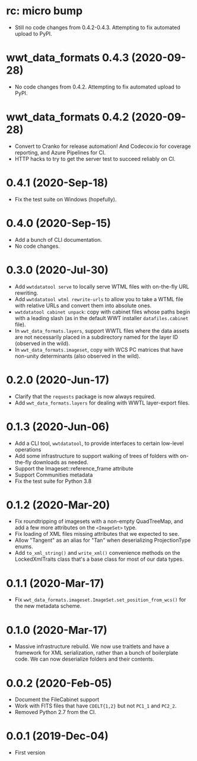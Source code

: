 # rc: micro bump

- Still no code changes from 0.4.2-0.4.3. Attempting to fix automated upload to
  PyPI.


# wwt_data_formats 0.4.3 (2020-09-28)

- No code changes from 0.4.2. Attempting to fix automated upload to PyPI.


# wwt_data_formats 0.4.2 (2020-09-28)

- Convert to Cranko for release automation! And Codecov.io for coverage
  reporting, and Azure Pipelines for CI.
- HTTP hacks to try to get the server test to succeed reliably on CI.


# 0.4.1 (2020-Sep-18)

- Fix the test suite on Windows (hopefully).


# 0.4.0 (2020-Sep-15)

- Add a bunch of CLI documentation.
- No code changes.


# 0.3.0 (2020-Jul-30)

- Add `wwtdatatool serve` to locally serve WTML files with on-the-fly URL
  rewriting.
- Add `wwtdatatool wtml rewrite-urls` to allow you to take a WTML file with
  relative URLs and convert them into absolute ones.
- `wwtdatatool cabinet unpack`: copy with cabinet files whose paths begin with a
  leading slash (as in the default WWT installer `datafiles.cabinet` file).
- In `wwt_data_formats.layers`, support WWTL files where the data assets are not
  necessarily placed in a subdirectory named for the layer ID (observed in the
  wild).
- In `wwt_data_formats.imageset`, copy with WCS PC matrices that have non-unity
  determinants (also observed in the wild).


# 0.2.0 (2020-Jun-17)

- Clarify that the `requests` package is now always required.
- Add `wwt_data_formats.layers` for dealing with WWTL layer-export files.


# 0.1.3 (2020-Jun-06)

- Add a CLI tool, `wwtdatatool`, to provide interfaces to certain low-level
  operations
- Add some infrastructure to support walking of trees of folders with on-the-fly
  downloads as needed.
- Support the Imageset::reference_frame attribute
- Support Communities metadata
- Fix the test suite for Python 3.8


# 0.1.2 (2020-Mar-20)

- Fix roundtripping of imagesets with a non-empty QuadTreeMap, and add a few
  more attributes on the `<ImageSet>` type.
- Fix loading of XML files missing attributes that we expected to see.
- Allow "Tangent" as an alias for "Tan" when deserializing ProjectionType
  enums.
- Add `to_xml_string()` and `write_xml()` convenience methods on the
  LockedXmlTraits class that's a base class for most of our data types.


# 0.1.1 (2020-Mar-17)

- Fix `wwt_data_formats.imageset.ImageSet.set_position_from_wcs()` for the new
  metadata scheme.


# 0.1.0 (2020-Mar-17)

- Massive infrastructure rebuild. We now use traitlets and have a framework
  for XML serialization, rather than a bunch of boilerplate code. We can
  now deserialize folders and their contents.


# 0.0.2 (2020-Feb-05)

- Document the FileCabinet support
- Work with FITS files that have `CDELT{1,2}` but not `PC1_1` and `PC2_2`.
- Removed Python 2.7 from the CI.


# 0.0.1 (2019-Dec-04)

- First version
